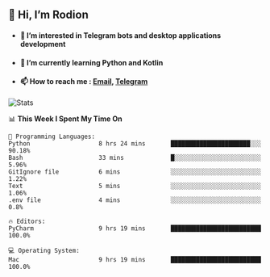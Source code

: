 ## 👋 Hi, I’m Rodion
- #### 👀 I’m interested in Telegram bots and desktop applications development
- #### 🌱 I’m currently learning Python and Kotlin
- #### 📫 How to reach me : [Email](mailto:me@lavn.ml), [Telegram](https://t.me/fast_geek)

![Stats](https://github-readme-stats.vercel.app/api?username=fast-geek&show_icons=true&theme=github_dark&hide_border=true&hide=issues&count_private=true&layout=compact)


<!--START_SECTION:waka-->
📊 **This Week I Spent My Time On** 

```text
💬 Programming Languages: 
Python                   8 hrs 24 mins       ██████████████████████░░░   90.18% 
Bash                     33 mins             █░░░░░░░░░░░░░░░░░░░░░░░░   5.96% 
GitIgnore file           6 mins              ░░░░░░░░░░░░░░░░░░░░░░░░░   1.22% 
Text                     5 mins              ░░░░░░░░░░░░░░░░░░░░░░░░░   1.06% 
.env file                4 mins              ░░░░░░░░░░░░░░░░░░░░░░░░░   0.8%

🔥 Editors: 
PyCharm                  9 hrs 19 mins       █████████████████████████   100.0%

💻 Operating System: 
Mac                      9 hrs 19 mins       █████████████████████████   100.0%

```


<!--END_SECTION:waka-->
